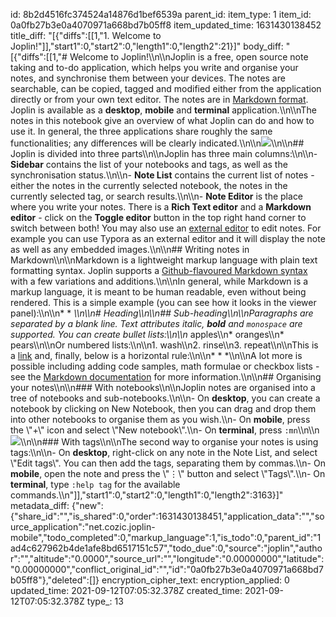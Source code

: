id: 8b2d4516fc374524a14876d1bef6539a
parent_id: 
item_type: 1
item_id: 0a0fb27b3e0a4070971a668bd7b05ff8
item_updated_time: 1631430138452
title_diff: "[{\"diffs\":[[1,\"1. Welcome to Joplin!\"]],\"start1\":0,\"start2\":0,\"length1\":0,\"length2\":21}]"
body_diff: "[{\"diffs\":[[1,\"# Welcome to Joplin!\\\n\\\nJoplin is a free, open source note taking and to-do application, which helps you write and organise your notes, and synchronise them between your devices. The notes are searchable, can be copied, tagged and modified either from the application directly or from your own text editor. The notes are in [Markdown format](https://joplinapp.org/help/#markdown). Joplin is available as a **desktop**, **mobile** and **terminal** application.\\\n\\\nThe notes in this notebook give an overview of what Joplin can do and how to use it. In general, the three applications share roughly the same functionalities; any differences will be clearly indicated.\\\n\\\n![](:/c91e0688d5bb4389a5fa0b6703bdead2)\\\n\\\n## Joplin is divided into three parts\\\n\\\nJoplin has three main columns:\\\n\\\n- **Sidebar** contains the list of your notebooks and tags, as well as the synchronisation status.\\\n\\\n- **Note List** contains the current list of notes - either the notes in the currently selected notebook, the notes in the currently selected tag, or search results.\\\n\\\n- **Note Editor** is the place where you write your notes. There is a **Rich Text editor** and a **Markdown editor** - click on the **Toggle editor** button in the top right hand corner to switch between both! You may also use an [external editor](https://joplinapp.org/help/#external-text-editor) to edit notes. For example you can use Typora as an external editor and it will display the note as well as any embedded images.\\\n\\\n## Writing notes in Markdown\\\n\\\nMarkdown is a lightweight markup language with plain text formatting syntax. Joplin supports a [Github-flavoured Markdown syntax](https://joplinapp.org/markdown/) with a few variations and additions.\\\n\\\nIn general, while Markdown is a markup language, it is meant to be human readable, even without being rendered. This is a simple example (you can see how it looks in the viewer panel):\\\n\\\n* * *\\\n\\\n# Heading\\\n\\\n## Sub-heading\\\n\\\nParagraphs are separated by a blank line. Text attributes _italic_, **bold** and `monospace` are supported. You can create bullet lists:\\\n\\\n* apples\\\n* oranges\\\n* pears\\\n\\\nOr numbered lists:\\\n\\\n1. wash\\\n2. rinse\\\n3. repeat\\\n\\\nThis is a [link](https://joplinapp.org) and, finally, below is a horizontal rule:\\\n\\\n* * *\\\n\\\nA lot more is possible including adding code samples, math formulae or checkbox lists - see the [Markdown documentation](https://joplinapp.org/help/#markdown) for more information.\\\n\\\n## Organising your notes\\\n\\\n### With notebooks\\\n\\\nJoplin notes are organised into a tree of notebooks and sub-notebooks.\\\n\\\n- On **desktop**, you can create a notebook by clicking on New Notebook, then you can drag and drop them into other notebooks to organise them as you wish.\\\n- On **mobile**, press the \\\"+\\\" icon and select \\\"New notebook\\\".\\\n- On **terminal**, press `:mn`\\\n\\\n![](:/0ef19d4cad414abdaeade0ea21887d00)\\\n\\\n### With tags\\\n\\\nThe second way to organise your notes is using tags:\\\n\\\n- On **desktop**, right-click on any note in the Note List, and select \\\"Edit tags\\\". You can then add the tags, separating them by commas.\\\n- On **mobile**, open the note and press the \\\"⋮\\\" button and select \\\"Tags\\\".\\\n- On **terminal**, type `:help tag` for the available commands.\\\n\"]],\"start1\":0,\"start2\":0,\"length1\":0,\"length2\":3163}]"
metadata_diff: {"new":{"share_id":"","is_shared":0,"order":1631430138451,"application_data":"","source_application":"net.cozic.joplin-mobile","todo_completed":0,"markup_language":1,"is_todo":0,"parent_id":"1ad4c627962b4de1afe8bd6517151c57","todo_due":0,"source":"joplin","author":"","altitude":"0.0000","source_url":"","longitude":"0.00000000","latitude":"0.00000000","conflict_original_id":"","id":"0a0fb27b3e0a4070971a668bd7b05ff8"},"deleted":[]}
encryption_cipher_text: 
encryption_applied: 0
updated_time: 2021-09-12T07:05:32.378Z
created_time: 2021-09-12T07:05:32.378Z
type_: 13